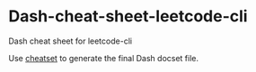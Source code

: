 # Dash-cheat-sheet-leetcode-cli
Dash cheat sheet for leetcode-cli

Use [cheatset](https://github.com/Kapeli/cheatset) to generate the final Dash docset file.